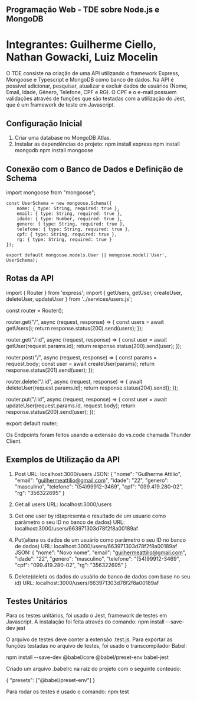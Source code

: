 ## Programação Web - TDE sobre Node.js e MongoDB
# Integrantes: Guilherme Ciello, Nathan Gowacki, Luiz Mocelin
O TDE consiste na criação de uma API utilizando o framework Express, Mongoose e Typescript e MongoDB como banco de dados. Na API é possível adicionar, pesquisar, atualizar e excluir dados de usuários (Nome, Email, Idade, Gênero, Telefone, CPF e RG). O CPF e o e-mail possuem validações através de funções que são testadas com a utilização do Jest, que é um framework de teste em Javascript.

## Configuração Inicial
1. Criar uma database no MongoDB Atlas.
2. Instalar as dependências do projeto:
npm install express
npm install mongodb
npm install mongoose

## Conexão com o Banco de Dados e Definição de Schema

import mongoose from "mongoose";
```
const UserSchema = new mongoose.Schema({
    nome: { type: String, required: true },
    email: { type: String, required: true },
    idade: { type: Number, required: true },
    genero: { type: String, required: true },
    telefone: { type: String, required: true },
    cpf: { type: String, required: true },
    rg: { type: String, required: true }
});

export default mongoose.models.User || mongoose.model('User', UserSchema);
```
## Rotas da API
import { Router } from 'express';
import { getUsers, getUser, createUser, deleteUser, updateUser } from '../services/users.js';

const router = Router();

router.get("/", async (request, response) => {
    const users = await getUsers();
    return response.status(200).send(users);
});

router.get("/:id", async (request, response) => {
    const user = await getUser(request.params.id);
    return response.status(200).send(user);
});

router.post("/", async (request, response) => {
    const params = request.body;
    const user = await createUser(params);
    return response.status(201).send(user);
});

router.delete("/:id", async (request, response) => {
    await deleteUser(request.params.id);
    return response.status(204).send();
});

router.put("/:id", async (request, response) => {
    const user = await updateUser(request.params.id, request.body);
    return response.status(200).send(user);
});

export default router;


Os Endpoints foram feitos usando a extensão do vs.code chamada Thunder Client.

## Exemplos de Utilização da API
1. Post
  URL: localhost:3000/users
  JSON:
{
  "nome": "Guilherme Attilio",
  "email": "guilhermeattilio@gmail.com",
  "idade": "22",
  "genero": "masculino",
  "telefone": "(54)99912-3469",
  "cpf": "099.419.280-02",
  "rg": "356322695"
}

2. Get all users
   URL: localhost:3000/users

3. Get one user by id(apresenta o resultado de um usuario como parâmetro o seu ID no banco de dados)
   URL: localhost:3000/users/663971303d78f2f8a00189af

4. Put(altera os dados de um usuário como parâmetro o seu ID no banco de dados)
   URL: localhost:3000/users/663971303d78f2f8a00189af
   JSON:
{
  "nome": "Novo nome",
  "email": "guilhermeattilio@gmail.com",
  "idade": "22",
  "genero": "masculino",
  "telefone": "(54)99912-3469",
  "cpf": "099.419.280-02",
  "rg": "356322695"
}

5. Delete(deleta os dados do usuário do banco de dados com base no seu id)
   URL: localhost:3000/users/663971303d78f2f8a00189af


## Testes Unitários
Para os testes unitários, foi usado o Jest, framework de testes em Javascript. A instalação foi feita através do comando:
npm install --save-dev jest

O arquivo de testes deve conter a extensão .test.js. Para exportar as funções testadas no arquivo de testes, foi usado o transcompilador Babel:

npm install --save-dev @babel/core @babel/preset-env babel-jest

Criado um arquivo .babelrc na raíz do projeto com o seguinte conteúdo:

{
    "presets": ["@babel/preset-env"]
}

Para rodar os testes é usado o comando:
  npm test

